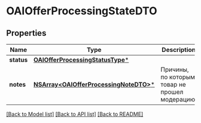 # OAIOfferProcessingStateDTO

## Properties
Name | Type | Description | Notes
------------ | ------------- | ------------- | -------------
**status** | [**OAIOfferProcessingStatusType***](OAIOfferProcessingStatusType.md) |  | [optional] 
**notes** | [**NSArray&lt;OAIOfferProcessingNoteDTO&gt;***](OAIOfferProcessingNoteDTO.md) | Причины, по которым товар не прошел модерацию. | [optional] 

[[Back to Model list]](../README.md#documentation-for-models) [[Back to API list]](../README.md#documentation-for-api-endpoints) [[Back to README]](../README.md)


